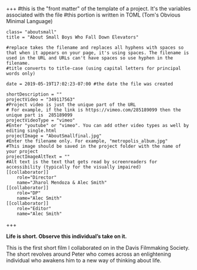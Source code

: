 +++
    #this is the "front matter" of the template of a project. It's the variables associated with the file
    #this portion is written in TOML (Tom's Obvious Minimal Language)
    
    class= "aboutsmall"
    title = "About Small Boys Who Fall Down Elevators"
   
    #replace takes the filename and replaces all hyphens with spaces so that when it appears on your page, it's using spaces. The filename is used in the URL and URLs can't have spaces so use hyphen in the filename.
    #title converts to title-case (using capital letters for principal words only)
    
    date = 2019-05-19T17:02:23-07:00 #the date the file was created
    
    shortDescription = ""
    projectVideo = "349117563"
    #Project video is just the unique part of the URL  
    # For example, if the link is https://vimeo.com/285189099 then the unique part is  285189099
    projectVideoType = "vimeo"
    #Enter "youtube" or "vimeo". You can add other video types as well by editing single.html 
    projectImage = "AboutSmallfinal.jpg"
    #Enter the filename only. For example, "metropolis_album.jpg" 
    #This image should be saved in the project folder with the name of your project 
    projectImageAltText = ""
    #Alt text is the text that gets read by screenreaders for accessibility (typically for the visually impaired)
    [[collaborator]]
        role="Director"
        name="Jharol Mendoza & Alec Smith"
    [[collaborator]]
        role="DP"
        name="Alec Smith"
    [[collaborator]]
        role="Editor"
        name="Alec Smith"

    

+++

**Life is short. Observe this individual’s take on it.**

This is the first short film I collaborated on in the Davis Filmmaking Society. The short revolves around Peter who comes across an enlightening individual who awakens him to a new way of thinking about life.

